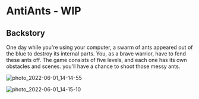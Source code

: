 # AntiAnts - WIP


## Backstory 
One day while you're using your computer, a swarm of ants appeared out of the blue to destroy its internal parts.
You, as a brave warrior, have to fend these ants off. The game consists of five levels, and each one has its own obstacles and scenes.
 you'll have a chance to shoot those messy ants.



![photo_2022-06-01_14-14-55](https://user-images.githubusercontent.com/101400590/171392225-74e6025f-f597-45a4-a6f6-c5ac9263e9db.jpg)


![photo_2022-06-01_14-15-10](https://user-images.githubusercontent.com/101400590/171392308-9d7e209a-d5bf-4ad8-8ebe-cdc1b497f9ff.jpg)
